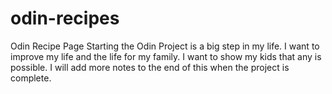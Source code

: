 # odin-recipes

Odin Recipe Page
Starting the Odin Project is a big step in my life. I want to improve my life and the life for my family. I want to show my kids that any is possible. I will add more notes to the end of this when the project is complete.
